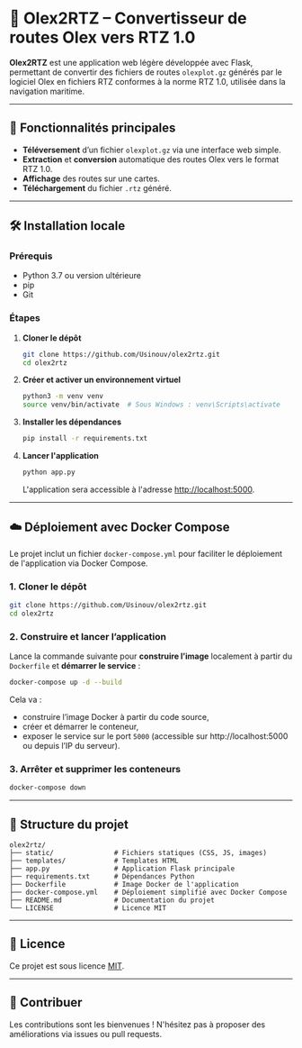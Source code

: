 # 🧭 Olex2RTZ – Convertisseur de routes Olex vers RTZ 1.0

**Olex2RTZ** est une application web légère développée avec Flask, permettant de convertir des fichiers de routes `olexplot.gz` générés par le logiciel Olex en fichiers RTZ conformes à la norme RTZ 1.0, utilisée dans la navigation maritime.

---

## 🚀 Fonctionnalités principales

- **Téléversement** d’un fichier `olexplot.gz` via une interface web simple.  
- **Extraction** et **conversion** automatique des routes Olex vers le format RTZ 1.0.
- **Affichage** des routes sur une cartes. 
- **Téléchargement** du fichier `.rtz` généré.

---

## 🛠️ Installation locale

### Prérequis

- Python 3.7 ou version ultérieure  
- pip  
- Git

### Étapes

1. **Cloner le dépôt**
   ```bash
   git clone https://github.com/Usinouv/olex2rtz.git
   cd olex2rtz
   ```

2. **Créer et activer un environnement virtuel**
   ```bash
   python3 -m venv venv
   source venv/bin/activate  # Sous Windows : venv\Scripts\activate
   ```

3. **Installer les dépendances**
   ```bash
   pip install -r requirements.txt
   ```

4. **Lancer l'application**
   ```bash
   python app.py
   ```

   L'application sera accessible à l'adresse [http://localhost:5000](http://localhost:5000).

---

## ☁️ Déploiement avec Docker Compose

Le projet inclut un fichier `docker-compose.yml` pour faciliter le déploiement de l'application via Docker Compose.

### 1. Cloner le dépôt

```bash
git clone https://github.com/Usinouv/olex2rtz.git
cd olex2rtz
```

### 2. Construire et lancer l’application

Lance la commande suivante pour **construire l’image** localement à partir du `Dockerfile` et **démarrer le service** :

```bash
docker-compose up -d --build
```

Cela va :
- construire l’image Docker à partir du code source,
- créer et démarrer le conteneur,
- exposer le service sur le port `5000` (accessible sur http://localhost:5000 ou depuis l’IP du serveur).

### 3. Arrêter et supprimer les conteneurs

```bash
docker-compose down
```

---

## 📁 Structure du projet

```
olex2rtz/
├── static/               # Fichiers statiques (CSS, JS, images)
├── templates/            # Templates HTML
├── app.py                # Application Flask principale
├── requirements.txt      # Dépendances Python
├── Dockerfile            # Image Docker de l'application
├── docker-compose.yml    # Déploiement simplifié avec Docker Compose
├── README.md             # Documentation du projet
└── LICENSE               # Licence MIT
```

---

## 📄 Licence

Ce projet est sous licence [MIT](LICENSE).

---

## 🤝 Contribuer

Les contributions sont les bienvenues ! N'hésitez pas à proposer des améliorations via issues ou pull requests.
